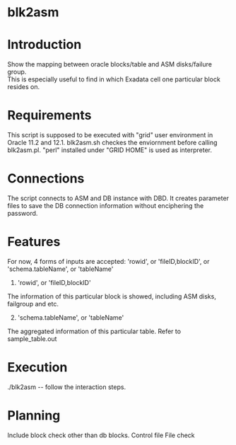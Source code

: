 # blk2asm

Introduction
=============
Show the mapping between oracle blocks/table and ASM disks/failure group.  
This is especially useful to find in which Exadata cell one particular block resides on. 

Requirements
============
This script is supposed to be executed with "grid" user environment in Oracle 11.2 and 12.1. 
blk2asm.sh checkes the enviornment before calling blk2asm.pl.
"perl" installed under "GRID HOME" is used as interpreter. 

Connections
===========
The script connects to ASM and DB instance with DBD. 
It creates parameter files to save the DB connection information without enciphering the password.  

Features
========
For now, 4 forms of inputs are accepted: 'rowid', or 'fileID,blockID', or 'schema.tableName', or 'tableName'

1. 'rowid', or 'fileID,blockID'

The information of this particular block is showed, including ASM disks, failgroup and etc. 

2. 'schema.tableName', or 'tableName'

The aggregated information of this particular table. Refer to sample_table.out


Execution
=========
./blk2asm
-- follow the interaction steps. 


Planning
========
Include block check other than db blocks. 
Control file
File check
